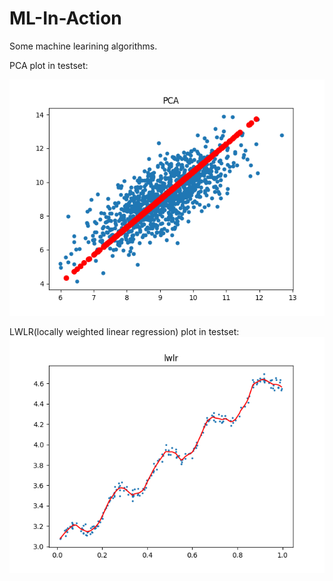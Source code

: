 # ML-In-Action
Some machine learining algorithms.

PCA plot in testset:

![](https://github.com/lpf-gavin/ML-In-Action/blob/master/images/PCA.png)

LWLR(locally weighted linear regression) plot in testset:
![](https://github.com/lpf-gavin/ML-In-Action/blob/master/images/lwlr.png)

